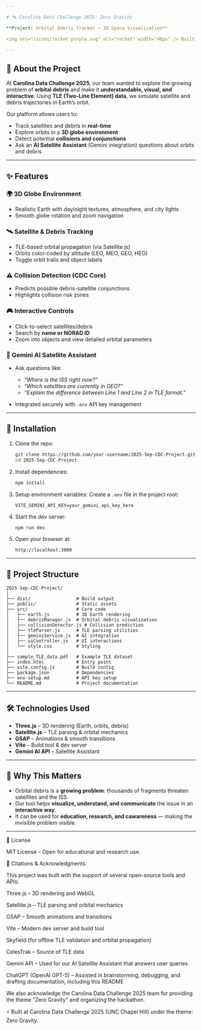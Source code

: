 ```yaml
---

# 🛰️ Carolina Data Challenge 2025: Zero Gravity

**Project: Orbital Debris Tracker – 3D Space Visualization**

<img src="/icons/rocket_purple.svg" alt="rocket" width="40px" /> Built for **CDC 2025**, this project takes the “Zero Gravity” theme literally — visualizing orbital debris and satellites in real-time 3D, with interactive exploration, AI assistance, and collision detection.

---
```


## 🌌 About the Project

At **Carolina Data Challenge 2025**, our team wanted to explore the growing problem of **orbital debris** and make it **understandable, visual, and interactive**. Using **TLE (Two-Line Element) data**, we simulate satellite and debris trajectories in Earth’s orbit.

Our platform allows users to:

* Track satellites and debris in **real-time**
* Explore orbits in a **3D globe environment**
* Detect potential **collisions and conjunctions**
* Ask an **AI Satellite Assistant** (Gemini integration) questions about orbits and debris

---

## ✨ Features

### 🌍 3D Globe Environment

* Realistic Earth with day/night textures, atmosphere, and city lights
* Smooth globe rotation and zoom navigation

### 🛰️ Satellite & Debris Tracking

* TLE-based orbital propagation (via Satellite.js)
* Orbits color-coded by altitude (LEO, MEO, GEO, HEO)
* Toggle orbit trails and object labels

### ⚠️ Collision Detection (CDC Core)

* Predicts possible debris-satellite conjunctions
* Highlights collision risk zones

### 🎮 Interactive Controls

* Click-to-select satellites/debris
* Search by **name or NORAD ID**
* Zoom into objects and view detailed orbital parameters

### 🤖 Gemini AI Satellite Assistant

* Ask questions like:

  * *“Where is the ISS right now?”*
  * *“Which satellites are currently in GEO?”*
  * *“Explain the difference between Line 1 and Line 2 in TLE format.”*
* Integrated securely with `.env` API key management

---

## 🚀 Installation

1. Clone the repo:

   ```bash
   git clone https://github.com/your-username/2025-Sep-CDC-Project.git
   cd 2025-Sep-CDC-Project
   ```

2. Install dependencies:

   ```bash
   npm install
   ```

3. Setup environment variables:
   Create a `.env` file in the project root:

   ```env
   VITE_GEMINI_API_KEY=your_gemini_api_key_here
   ```

4. Start the dev server:

   ```bash
   npm run dev
   ```

5. Open your browser at:

   ```
   http://localhost:3000
   ```

---

## 📂 Project Structure

```
2025-Sep-CDC-Project/
│
├── dist/                 # Build output
├── public/               # Static assets
├── src/                  # Core code
│   ├── earth.js          # 3D Earth rendering
│   ├── debrisManager.js  # Orbital debris visualization
│   ├── collisionDetector.js # Collision prediction
│   ├── tleParser.js      # TLE parsing utilities
│   ├── geminiService.js  # AI integration
│   ├── uiController.js   # UI interactions
│   └── style.css         # Styling
│
├── sample_TLE_data.pdf   # Example TLE dataset
├── index.html            # Entry point
├── vite.config.js        # Build config
├── package.json          # Dependencies
├── env-setup.md          # API key setup
└── README.md             # Project documentation
```

---

## 🛠 Technologies Used

* **Three.js** – 3D rendering (Earth, orbits, debris)
* **Satellite.js** – TLE parsing & orbital mechanics
* **GSAP** – Animations & smooth transitions
* **Vite** – Build tool & dev server
* **Gemini AI API** – Satellite Assistant

---

## 🌟 Why This Matters

* Orbital debris is a **growing problem**: thousands of fragments threaten satellites and the ISS.
* Our tool helps **visualize, understand, and communicate** the issue in an **interactive way**.
* It can be used for **education, research, and cawareness** — making the invisible problem visible.

---

📜 License

MIT License – Open for educational and research use.

🙏 Citations & Acknowledgments

This project was built with the support of several open-source tools and APIs:

Three.js
 – 3D rendering and WebGL

Satellite.js
 – TLE parsing and orbital mechanics

GSAP
 – Smooth animations and transitions

Vite
 – Modern dev server and build tool

Skyfield
 (for offline TLE validation and orbital propagation)

CelesTrak
 – Source of TLE data

Gemini API
 – Used for our AI Satellite Assistant that answers user queries

ChatGPT (OpenAI GPT-5)
 – Assisted in brainstorming, debugging, and drafting documentation, including this README

We also acknowledge the Carolina Data Challenge 2025 team for providing the theme “Zero Gravity” and organizing the hackathon.

⚡ Built at Carolina Data Challenge 2025 (UNC Chapel Hill) under the theme: Zero Gravity.
